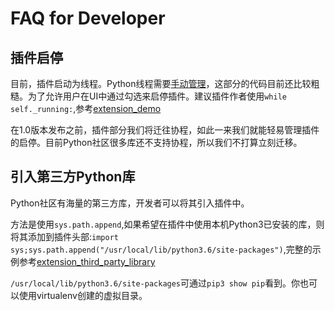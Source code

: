 # FAQ for Developer

## 插件启停
目前，插件启动为线程。Python线程需要[手动管理](https://python3-cookbook.readthedocs.io/zh_CN/latest/c12/p01_start_stop_thread.html)，这部分的代码目前还比较粗糙。为了允许用户在UI中通过勾选来启停插件。建议插件作者使用`while self._running:`,参考[extension_demo](https://github.com/Scratch3Lab/scratch3_adapter_extensions/blob/master/extension_demo.py)


在1.0版本发布之前，插件部分我们将迁往协程，如此一来我们就能轻易管理插件的启停。目前Python社区很多库还不支持协程，所以我们不打算立刻迁移。

## 引入第三方Python库
Python社区有海量的第三方库，开发者可以将其引入插件中。

方法是使用`sys.path.append`,如果希望在插件中使用本机Python3已安装的库，则将其添加到插件头部:`import sys;sys.path.append("/usr/local/lib/python3.6/site-packages")`,完整的示例参考[extension_third_party_library](https://github.com/Scratch3Lab/scratch3_adapter_extensions/blob/master/extension_third_party_library.py)

`/usr/local/lib/python3.6/site-packages`可通过`pip3 show pip`看到。你也可以使用virtualenv创建的虚拟目录。